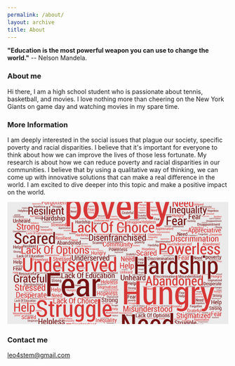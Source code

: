 ```yaml
---
permalink: /about/
layout: archive
title: About
---
```


**"Education is the most powerful weapon you can use to change the world."** 
   -- Nelson Mandela. 


### About me

Hi there, I am a high school student who is passionate about tennis, basketball, and movies. I love nothing more than cheering on the New York Giants on game day and watching movies in my spare time.  

### More Information  

I am deeply interested in the social issues that plague our society, specific poverty and racial disparities. I believe that it's important for everyone to think about how we can improve the lives of those less fortunate. My research is about how we can reduce poverty and racial disparities in our communities. I believe that by using a qualitative way of thinking, we can come up with innovative solutions that can make a real difference in the world. I am excited to dive deeper into this topic and make a positive impact on the world.

![](/assets/images/poverty.png)

### Contact me

[leo4stem@gmail.com](mailto:leo4stem@gmail.com)
